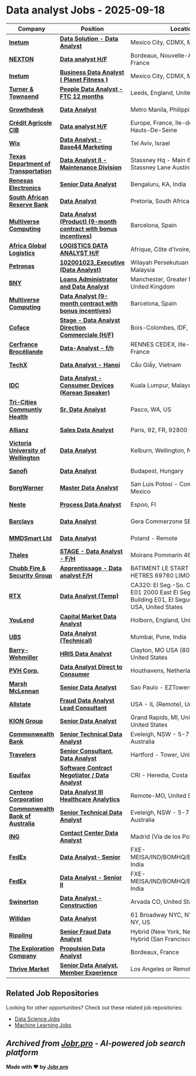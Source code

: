 # Data analyst Jobs - 2025-09-18

| Company | Position | Location | Type | Date |
| ------- | -------- | -------- | ---- | ------ |
| **[Inetum](https://www.inetum.com)** | **[Data Solution - Data Analyst](https://jobs.smartrecruiters.com/Inetum2/744000082524650-data-solution-data-analyst)** | Mexico City, CDMX, Mexico | On Site | Sep 17 |
| **[NEXTON](https://www.nexton-consulting.com/)** | **[Data analyst H/F](https://jobs.smartrecruiters.com/NEXTON/744000082505885-data-analyst-h-f)** | Bordeaux, Nouvelle-Aquitaine, France | On Site | Sep 17 |
| **[Inetum](https://www.inetum.com)** | **[Business Data Analyst ( Planet Fitness )](https://jobs.smartrecruiters.com/Inetum2/744000082502125-business-data-analyst-planet-fitness-)** | Mexico City, CDMX, Mexico | On Site | Sep 17 |
| **[Turner & Townsend](https://www.turnerandtownsend.com)** | **[People Data Analyst - FTC 12 months](https://jobs.smartrecruiters.com/TurnerTownsend/744000082467192-people-data-analyst-ftc-12-months)** | Leeds, England, United Kingdom | On Site | Sep 17 |
| **[Growthdesk](https://www.growthdesk.com/)** | **[Data Analyst](https://jobs.smartrecruiters.com/Growthdesk/744000082460711-data-analyst)** | Metro Manila, Philippines | On Site | Sep 17 |
| **[Crédit Agricole CIB](https://www.ca-cib.fr/)** | **[Data analyst H/F](https://jobs.ca-cib.com/Pages/Offre/detailoffre.aspx?idOffre=104378&idOrigine=1533&LCID=1036&offerReference=2025-104378)** | Europe, France, Ile-de-France, 92 - Hauts-De-Seine | On Site | Sep 17 |
| **[Wix](https://www.wix.com/)** | **[Data Analyst - Base44 Marketing](https://jobs.smartrecruiters.com/Wix2/744000082444589-data-analyst-base44-marketing)** | Tel Aviv, Israel | On Site | Sep 17 |
| **[Texas Department of Transportation](https://www.txdot.gov/)** | **[Data Analyst II - Maintenance Division](https://fa009.taleo.net/careersection/ex/jobdetail.ftl?job=2502637)** | Stassney Hq - Main 6230 East Stassney Lane Austin 78744 | On Site | Sep 17 |
| **[Renesas Electronics](https://www.renesas.com)** | **[Senior Data Analyst](https://jobs.smartrecruiters.com/RenesasElectronics/744000082428467-senior-data-analyst)** | Bengaluru, KA, India | On Site | Sep 17 |
| **[South African Reserve Bank](https://www.resbank.co.za/)** | **[Data Analyst](https://fa-evra-saasfaprod1.fa.ocs.oraclecloud.com/hcmUI/CandidateExperience/en/sites/jobsearch/job/1276)** | Pretoria, South Africa | On Site | Sep 17 |
| **[Multiverse Computing](https://multiversecomputing.com/)** | **[Data Analyst (Product) (9-month contract with bonus incentives)](https://multiversecomputing.teamtailor.com/jobs/6463923-data-analyst-product-9-month-contract-with-bonus-incentives)** | Barcelona, Spain | On Site | Sep 17 |
| **[Africa Global Logistics](https://www.aglgroup.com/)** | **[LOGISTICS DATA ANALYST H/F](https://acareerbyagl.talent-soft.com/Pages/Offre/detailoffre.aspx?idOffre=9006&idOrigine=2442&LCID=1036&offerReference=2025-9006)** | Afrique, Côte d'Ivoire, ABIDJAN | On Site | Sep 17 |
| **[Petronas](https://www.petronas.com/)** | **[102001023_Executive (Data Analyst)](https://epuc.fa.ap1.oraclecloud.com/hcmUI/CandidateExperience/en/sites/jobsearch/job/25045)** | Wilayah Persekutuan Kuala Lumpur, Malaysia | On Site | Sep 17 |
| **[BNY](https://www.bny.com/)** | **[Loans Administrator and Data Analyst](https://eofe.fa.us2.oraclecloud.com/hcmUI/CandidateExperience/en/sites/jobsearch/job/68971)** | Manchester, Greater Manchester, United Kingdom | On Site | Sep 17 |
| **[Multiverse Computing](https://multiversecomputing.com/)** | **[Data Analyst (9-month contract with bonus incentives)](https://multiversecomputing.teamtailor.com/jobs/6462451-data-analyst-9-month-contract-with-bonus-incentives)** | Barcelona, Spain | On Site | Sep 17 |
| **[Coface](https://www.coface.com)** | **[Stage - Data Analyst Direction Commerciale (H/F)](https://jobs.smartrecruiters.com/Coface/744000082388875-stage-data-analyst-direction-commerciale-h-f-)** | Bois-Colombes, IDF, France | On Site | Sep 17 |
| **[Cerfrance Brocéliande](https://www.cerfrance-broceliande.fr/)** | **[Data-Analyst - f/h](https://jobs.smartrecruiters.com/CerfranceBroceliande/744000082382846-data-analyst-f-h)** | RENNES CEDEX, Ille-et-Vilaine, France | On Site | Sep 17 |
| **[TechX](https://www.techxcorp.com/)** | **[Data Analyst - Hanoi](https://careers.techxcorp.com/jobs/6461981-data-analyst-hanoi)** | Cầu Giấy, Vietnam | On Site | Sep 17 |
| **[IDC](https://www.idc.com/)** | **[Data Analyst - Consumer Devices (Korean Speaker)](https://idccareers-apac-idg.icims.com/jobs/6210/data-analyst---consumer-devices-%28korean-speaker%29/job?in_iframe=1)** | Kuala Lumpur, Malaysia | On Site | Sep 17 |
| **[Tri-Cities Communtiy Health](https://mytcch.org/)** | **[Sr. Data Analyst](https://recruiting.paylocity.com/Recruiting/Jobs/Details/3580719)** | Pasco, WA, US | On Site | Sep 17 |
| **[Allianz](https://www.allianz.com/)** | **[Sales Data Analyst](https://internal-careers.allianz.com/job/Paris-Sales-Data-Analyst-92-92800/1207152901/)** | Paris, 92, FR, 92800 | On Site | Sep 17 |
| **[Victoria University of Wellington](https://www.wgtn.ac.nz)** | **[Data Analyst](https://ejye.fa.ap1.oraclecloud.com/hcmUI/CandidateExperience/en/sites/jobsearch/job/1008407)** | Kelburn, Wellington, New Zealand | On Site | Sep 17 |
| **[Sanofi](https://www.sanofi.com/)** | **[Data Analyst](https://sanofi.wd3.myworkdayjobs.com/en-US/SanofiCareers/job/Budapest/Data-Analyst_R2822484)** | Budapest, Hungary | On Site | Sep 17 |
| **[BorgWarner](https://borgwarner.com/)** | **[Master Data Analyst](https://borgwarner.wd5.myworkdayjobs.com/en-US/BorgWarner_Careers/job/San-Luis-Potos---Mexico/Master-Data-Analyst_R2025-3646)** | San Luis Potosí - Components - Mexico | On Site | Sep 17 |
| **[Neste](https://www.neste.com/)** | **[Process Data Analyst](https://jobs.neste.com/job/Espoo-Process-Data-Analyst/1326839500/)** | Espoo, FI | On Site | Sep 17 |
| **[Barclays](https://home.barclays/)** | **[Data Analyst](https://barclays.wd3.myworkdayjobs.com/en-US/External_Career_Site_Barclays/job/Gera-Commerzone-SEZ--Pune/Data-Analyst_JR-0000072039)** | Gera Commerzone SEZ, Pune, India | On Site | Sep 17 |
| **[MMDSmart Ltd](https://www.mmdsmart.com)** | **[Data Analyst](https://apply.workable.com/j/7CBAEA562C/apply)** | Poland - Remote | Remote | Sep 17 |
| **[Thales](https://www.thalesgroup.com/)** | **[STAGE - Data Analyst - F/H](https://thales.wd3.myworkdayjobs.com/en-US/Careers/job/Moirans/STAGE---Data-Analyst---F-H_R0301713-1)** | Moirans Pommarin 460, France | On Site | Sep 17 |
| **[Chubb Fire & Security Group](https://chubbfs.com/)** | **[Apprentissage - Data analyst F/H](https://chubbfiresecurity.wd3.myworkdayjobs.com/en-US/chubbfs/job/BATIMENT-LE-START-450-ALLEE-DES-HETRES-69760-LIMONEST/Apprentissage---Data-analyst-F-H_JR40002754)** | BATIMENT LE START 450 ALLEE DES HETRES 69760 LIMONEST, France | On Site | Sep 17 |
| **[RTX](https://www.rtx.com/)** | **[Data Analyst (Temp)](https://globalhr.wd5.myworkdayjobs.com/en-US/REC_RTX_Ext_Gateway/job/CA320-El-Seg-So-Campus-Bldg-E01-2000-East-El-Segundo-Boulevard-Building-E01-El-Segundo-CA-90245-USA/Data-Analyst--Temp-_01794176)** | CA320: El Seg.-So. Campus Bldg E01 2000 East El Segundo Boulevard Building E01, El Segundo, CA, 90245 USA, United States | On Site | Sep 17 |
| **[YouLend](https://youlend.com/)** | **[Capital Market Data Analyst](https://apply.workable.com/j/A339ABC0AD/apply)** | Holborn, England, United Kingdom | On Site | Sep 17 |
| **[UBS](https://www.ubs.com/)** | **[Data Analyst (Technical)](https://jobs.ubs.com/TGnewUI/Search/home/HomeWithPreLoad?partnerid=25008&siteid=5155&PageType=JobDetails&jobid=330308)** | Mumbai, Pune, India | On Site | Sep 17 |
| **[Barry-Wehmiller](https://www.barrywehmiller.com/)** | **[HRIS Data Analyst](https://barrywehmiller.wd1.myworkdayjobs.com/en-US/BWCareers/job/Clayton-MO-USA-8020-Forsyth/HRIS-Data-Analyst_R019159)** | Clayton, MO USA (8020 Forsyth), United States | On Site | Sep 17 |
| **[PVH Corp.](https://www.pvh.com/)** | **[Data Analyst Direct to Consumer](https://pvh.wd1.myworkdayjobs.com/en-US/PVH_Careers/job/Houthavens/Data-Analyst-Direct-to-Consumer_R54506-1)** | Houthavens, Netherlands | On Site | Sep 17 |
| **[Marsh McLennan](https://www.marshmclennan.com/)** | **[Senior Data Analyst](https://mmc.wd1.myworkdayjobs.com/en-US/MMC/job/Sao-Paulo---EZTowers/Senior-Data-Analyst_R_313389)** | Sao Paulo - EZTowers, Brazil | On Site | Sep 17 |
| **[Allstate](https://www.allstate.com/)** | **[Fraud Data Analyst Lead Consultant](https://allstate.wd5.myworkdayjobs.com/en-US/allstate_careers/job/USA---IL-Remote/Fraud-Data-Analyst-Lead-Consultant_R21442-1)** | USA - IL (Remote), United States | Remote | Sep 17 |
| **[KION Group](https://www.kiongroup.com/)** | **[Senior Data Analyst](https://kiongroup.wd3.myworkdayjobs.com/en-US/KIONGroup/job/Grand-Rapids-MI-United-States/Senior-Data-Analyst_JR-0081021-1)** | Grand Rapids, MI, United States, United States | On Site | Sep 17 |
| **[Commonwealth Bank](https://www.commbank.com.au/)** | **[Senior Technical Data Analyst](https://cba.wd3.myworkdayjobs.com/en-US/CommBank_Careers/job/Sydney-CBD-Area/Senior-Technical-Data-Analyst_REQ245220-1)** | Eveleigh, NSW - 5-7 Central Ave, Australia | On Site | Sep 17 |
| **[Travelers](https://www.travelers.com/)** | **[Senior Consultant, Data Analyst](https://travelers.wd5.myworkdayjobs.com/en-US/External/job/CT---Hartford/Senior-Consultant--Data-Analyst_R-46814)** | Hartford - Tower, United States | On Site | Sep 17 |
| **[Equifax](https://www.equifax.com/)** | **[Software Contract Negotiator / Data Analyst](https://equifax.wd5.myworkdayjobs.com/en-US/External/job/CRI---Heredia/Software-Contract-Negotiator---Data-Analyst_J00171272)** | CRI - Heredia, Costa Rica | On Site | Sep 17 |
| **[Centene Corporation](https://www.centene.com/)** | **[Data Analyst III Healthcare Analytics](https://centene.wd5.myworkdayjobs.com/en-US/Centene_External/job/Remote-MO/Data-Analyst-III--Healthcare-Analytics-_1598364-1)** | Remote-MO, United States | Remote | Sep 17 |
| **[Commonwealth Bank of Australia](https://www.commbank.com.au/)** | **[Senior Technical Data Analyst](https://cba.wd3.myworkdayjobs.com/en-US/Private_Ad/job/Sydney-CBD-Area/Senior-Technical-Data-Analyst_REQ245220)** | Eveleigh, NSW - 5-7 Central Ave, Australia | On Site | Sep 17 |
| **[ING](https://www.ing.com/)** | **[Contact Center Data Analyst](https://ing.wd3.myworkdayjobs.com/en-US/ICSGBLCOR/job/Madrid-Va-de-los-Poblados/Contact-Center-Data-Analyst_REQ-10101841)** | Madrid (Vía de los Poblados), Spain | On Site | Sep 17 |
| **[FedEx](https://www.fedex.com/)** | **[Data Analyst- Senior](https://fedex.wd1.myworkdayjobs.com/en-US/FXE-MEISA-External/job/FXE-MEISAINDBOMHQBOMHQMumbai/Data-Analyst--Senior_RC739813)** | FXE-MEISA/IND/BOMHQ/BOMHQ/Mumbai, India | On Site | Sep 17 |
| **[FedEx](https://www.fedex.com/)** | **[Data Analyst - Senior II](https://fedex.wd1.myworkdayjobs.com/en-US/FXE-MEISA-External/job/FXE-MEISAINDBOMHQBOMHQMumbai/Data-Analyst---Senior-II_RC743765)** | FXE-MEISA/IND/BOMHQ/BOMHQ/Mumbai, India | On Site | Sep 17 |
| **[Swinerton](https://swinerton.com/)** | **[Data Analyst - Construction](https://swinerton.wd1.myworkdayjobs.com/en-US/Swinerton_External_Career/job/Arvada-CO/Data-Analyst---Construction_J15397)** | Arvada CO, United States | On Site | Sep 17 |
| **[Willdan](https://www.willdan.com/)** | **[Data Analyst](https://workforcenow.adp.com/mascsr/default/mdf/recruitment/recruitment.html?cid=02161b08-cb15-42c3-bce4-f772c36f668c&jobId=553144)** | 61 Broadway NYC, NY, New York, NY, US | On Site | Sep 16 |
| **[Rippling](https://www.rippling.com/)** | **[Senior Fraud Data Analyst](https://ats.rippling.com/rippling/jobs/1b86074b-5fe9-4147-b58c-7dd9fa3516b5)** | Hybrid (New York, New York, US); Hybrid (San Francisco, California, US) | On Site | Sep 16 |
| **[The Exploration Company](https://www.exploration.space/)** | **[Propulsion Data Analyst](https://jobs.ashbyhq.com/the-exploration-company/84f48e9a-4f8d-478d-a245-c26f74c3bdd1)** | Bordeaux, France | On Site | Sep 16 |
| **[Thrive Market](https://thrivemarket.com/)** | **[Senior Data Analyst, Member Experience](https://jobs.lever.co/thrivemarket/a5fdc939-9eb1-422f-a026-5e36971f3b73)** | Los Angeles or Remote | Remote | Sep 16 |

## Related Job Repositories

Looking for other opportunities? Check out these related job repositories:

- [Data Science Jobs](https://github.com/jobs-jobr-pro/Data-Science-Jobs)
- [Machine Learning Jobs](https://github.com/jobs-jobr-pro/Machine-Learning-Jobs)



*Archived from [Jobr.pro](https://jobr.pro?utm_source=github&utm_medium=repo&utm_campaign=github-data-analysis-jobs) - AI-powered job search platform*
---

**Made with ❤️ by [Jobr.pro](https://jobr.pro?utm_source=github&utm_medium=repo&utm_campaign=github-data-analysis-jobs)**